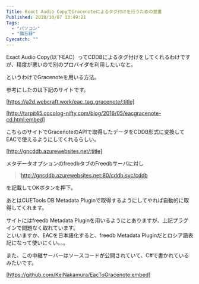 ```yaml
---
Title: Exact Audio CopyでGracenoteによるタグ付けを行うための覚書
Published: 2018/10/07 13:49:21
Tags:
  - "パソコン"
  - "備忘録"
Eyecatch: ""
---
```

Exact Audio Copy(以下EAC）ってCDDBによるタグ付けをしてくれるわけですが、精度が悪いので別のプロバイダを利用したいなと。  

というわけでGracenoteを用いる方法。  


参考にしたのは下記のサイトです。  

[https://a2d.webcraft.work/eac_tag_gracenote/:title]

[http://tarpit45.cocolog-nifty.com/blog/2016/05/eacgracenote-cd.html:embed]


こちらのサイトでGracenoteのAPIで取得したデータをCDDB形式に変換してEACで使えるようにしてくれるらしい。  

[http://gncddb.azurewebsites.net/:title]

メタデータオプションのfreedbタブのFreedbサーバに対し  

> http://gncddb.azurewebsites.net:80/cddb.svc/cddb  

を記載してOKボタンを押下。  

あとはCUETools DB Metadata Pluginで取得するようにしてやれば自動的に取得してくれます。  

サイトにはfreedb Metadata Pluginを用いるようにとありますが、上記プラグインで問題なく取れています。   
といいますか、EACを日本語化すると、freedb Metadata Pluginだとロシア語表記になって使いにくい。。。  

また、この中継サーバーはソースコードが公開されていて、C#で書かれているみたいです。  

[https://github.com/KeiNakamura/EacToGracenote:embed]

